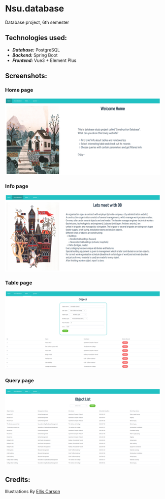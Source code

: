# Nsu.database
Database project, 6th semester

## Technologies used:
* **_Database:_** PostgreSQL
* **_Backend:_** Spring Boot
* **_Frontend:_** Vue3 + Element Plus

## Screenshots:

### Home page
![alt text](images/home.png)

### Info page
![alt text](images/about.png)

### Table page
![alt text](images/table.png)

### Query page
![alt text](images/query.png)

## Credits: 
Illustrations By [Ellis Carson](https://www.carsonellis.com/about)
